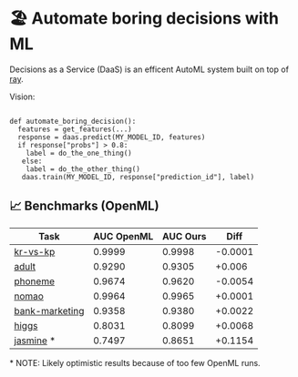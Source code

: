 # 🏖 Automate boring decisions with ML

Decisions as a Service (DaaS) is an efficent AutoML system built on top of [ray](https://github.com/ray-project/ray).

Vision:
```python3

def automate_boring_decision():
  features = get_features(...)
  response = daas.predict(MY_MODEL_ID, features)
  if response["probs"] > 0.8:
    label = do_the_one_thing()
   else:
    label = do_the_other_thing()
   daas.train(MY_MODEL_ID, response["prediction_id"], label)
```

## 📈 Benchmarks (OpenML)

| Task | AUC OpenML | AUC Ours | Diff |
| --- | --- | --- | --- |
| [kr-vs-kp](https://www.openml.org/t/3) | 0.9999 | 0.9998 | -0.0001 |
| [adult](https://www.openml.org/t/7592) | 0.9290 | 0.9305 | +0.006 |
| [phoneme](https://www.openml.org/t/9952) | 0.9674 | 0.9620 | -0.0054 |
| [nomao](https://www.openml.org/t/9977) | 0.9964 | 0.9965 | +0.0001 |
| [bank-marketing](https://www.openml.org/t/14965) | 0.9358 | 0.9380  | +0.0022  |
| [higgs](https://www.openml.org/t/146606) | 0.8031 | 0.8099  | +0.0068  |
| [jasmine](https://www.openml.org/t/168911) * | 0.7497 | 0.8651 | +0.1154 |

\* NOTE: Likely optimistic results because of too few OpenML runs.
